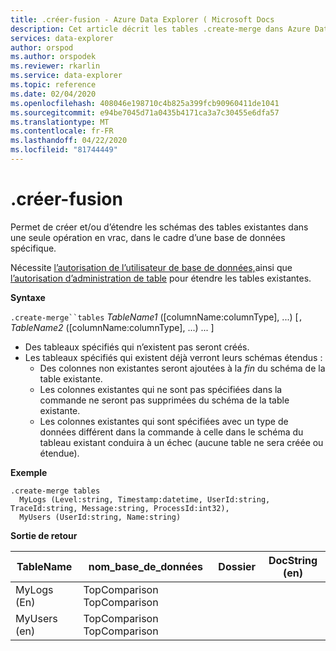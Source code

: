 ```yaml
---
title: .créer-fusion - Azure Data Explorer ( Microsoft Docs
description: Cet article décrit les tables .create-merge dans Azure Data Explorer.
services: data-explorer
author: orspod
ms.author: orspodek
ms.reviewer: rkarlin
ms.service: data-explorer
ms.topic: reference
ms.date: 02/04/2020
ms.openlocfilehash: 408046e198710c4b825a399fcb90960411de1041
ms.sourcegitcommit: e94be7045d71a0435b4171ca3a7c30455e6dfa57
ms.translationtype: MT
ms.contentlocale: fr-FR
ms.lasthandoff: 04/22/2020
ms.locfileid: "81744449"
---
```

# <a name="create-merge-tables"></a>.créer-fusion

Permet de créer et/ou d’étendre les schémas des tables existantes dans une seule opération en vrac, dans le cadre d’une base de données spécifique.

Nécessite [l’autorisation de l’utilisateur de base de données,](../management/access-control/role-based-authorization.md)ainsi que [l’autorisation d’administration de table](../management/access-control/role-based-authorization.md) pour étendre les tables existantes.

**Syntaxe**

`.create-merge``tables` *TableName1* ([columnName:columnType], ...) [`,` *TableName2* ([columnName:columnType], ...) ... ]

* Des tableaux spécifiés qui n’existent pas seront créés.
* Les tableaux spécifiés qui existent déjà verront leurs schémas étendus :
    * Des colonnes non existantes seront ajoutées à la _fin_ du schéma de la table existante.
    * Les colonnes existantes qui ne sont pas spécifiées dans la commande ne seront pas supprimées du schéma de la table existante.
    * Les colonnes existantes qui sont spécifiées avec un type de données différent dans la commande à celle dans le schéma du tableau existant conduira à un échec (aucune table ne sera créée ou étendue).

**Exemple** 

```kusto
.create-merge tables 
  MyLogs (Level:string, Timestamp:datetime, UserId:string, TraceId:string, Message:string, ProcessId:int32),
  MyUsers (UserId:string, Name:string)
```

**Sortie de retour**

| TableName | nom_base_de_données  | Dossier | DocString (en) |
|-----------|---------------|--------|-----------|
| MyLogs (En)    | TopComparison TopComparison |        |           |
| MyUsers (en)   | TopComparison TopComparison |        |           |

